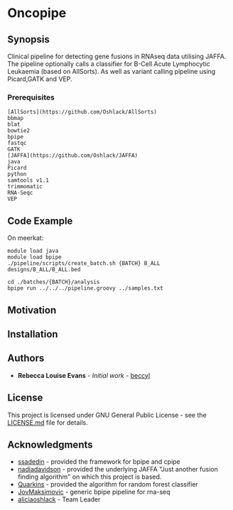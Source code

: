# Oncopipe

## Synopsis
Clinical pipeline for detecting gene fusions in RNAseq data utilising JAFFA.  The pipeline optionally calls a classifier for B-Cell Acute Lymphocytic Leukaemia (based on AllSorts).  As well as variant calling pipeline using Picard,GATK and VEP.
### Prerequisites
```
[AllSorts](https://github.com/Oshlack/AllSorts)
bbmap
blat
bowtie2
bpipe
fastqc
GATK
[JAFFA](https://github.com/Oshlack/JAFFA)
java
Picard
python
samtools v1.1
trimmomatic
RNA-Seqc
VEP

```
## Code Example
On meerkat:
```
module load java
module load bpipe
./pipeline/scripts/create_batch.sh {BATCH} B_ALL designs/B_ALL/B_ALL.bed

cd ./batches/{BATCH}/analysis
bpipe run ../../../pipeline.groovy ../samples.txt

```

## Motivation

## Installation

## Authors
* **Rebecca Louise Evans** - *Initial work* - [beccyl](https://github.com/beccyl)

## License
This project is licensed under GNU General Public License - see the [LICENSE.md](License.md) file for details.

## Acknowledgments
* [ssadedin](https://github.com/ssadedin) - provided the framework for bpipe and cpipe
* [nadiadavidson](https://github.com/nadiadavidson) - provided the underlying JAFFA "Just another fusion finding algorithm" on which this project is based.
* [Quarkins](https://github.com/Quarkins) - provided the algorithm for random forest classifier
* [JovMaksimovic](https://github.com/JovMaksimovic) - generic bpipe pipeline for rna-seq
* [aliciaoshlack](https://github.com/aliciaoshlack) - Team Leader
